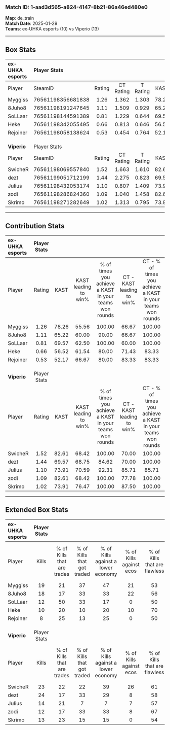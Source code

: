 ### Match ID: 1-aad3d565-a824-4147-8b21-86a46ed480e0  
**Map**: de_train  
**Match Date**: 2025-01-29  
**Teams**: ex-UHKA esports (10) vs Viperio (13)  

---  

## Box Stats  

| **ex-UHKA esports** | Player Stats      |        |           |          |       |      |       |         |        |      |     |
| :- | :- | :-: | :-: | :-: | :-: | :-: | :-: | :-: | :-: | :-: | :-: |
| Player              | SteamID           | Rating | CT Rating | T Rating | KAST  | ADR  | Kills | Assists | Deaths | K/D  | HS% |
| Myggiss             | 76561198356681838 |  1.26  |   1.362   |  1.303   | 78.26 | 95.0 |  19   |    7    |   18   | 1.06 | 52  |
| 8Juho8              | 76561198191247645 |  1.11  |   1.509   |  0.929   | 65.22 | 91.3 |  18   |    4    |   18   | 1.00 | 55  |
| SoLLaar             | 76561198144591389 |  0.81  |   1.229   |  0.644   | 69.57 | 47.5 |  12   |    2    |   16   | 0.75 | 50  |
| Heke                | 76561198342055495 |  0.66  |   0.813   |  0.646   | 56.52 | 60.8 |  10   |    3    |   17   | 0.59 | 20  |
| Rejoiner            | 76561198058138624 |  0.53  |   0.454   |  0.764   | 52.17 | 52.5 |   8   |    3    |   17   | 0.47 | 62  |
|                     |                   |        |           |          |       |      |       |         |        |      |     |
|                     |                   |        |           |          |       |      |       |         |        |      |     |
|                     |                   |        |           |          |       |      |       |         |        |      |     |
| **Viperio**         | Player Stats      |        |           |          |       |      |       |         |        |      |     |
| Player              | SteamID           | Rating | CT Rating | T Rating | KAST  | ADR  | Kills | Assists | Deaths | K/D  | HS% |
| SwicheR             | 76561198069557840 |  1.52  |   1.663   |  1.610   | 82.61 | 87.1 |  23   |    3    |   13   | 1.77 | 52  |
| dezt                | 76561199051712199 |  1.44  |   2.275   |  0.823   | 69.57 | 95.9 |  24   |    3    |   15   | 1.60 | 70  |
| JuIius              | 76561198432053174 |  1.10  |   0.807   |  1.409   | 73.91 | 62.4 |  14   |    6    |   11   | 1.27 | 50  |
| zodi                | 76561198286824360 |  1.09  |   1.040   |  1.458   | 82.61 | 89.7 |  12   |    9    |   15   | 0.80 | 83  |
| Skrimo              | 76561198271282649 |  1.02  |   1.313   |  0.795   | 73.91 | 64.1 |  13   |    6    |   13   | 1.00 | 61  |
---  

## Contribution Stats  

| **ex-UHKA esports** | Player Stats |       |                      |                                                        |                           |                                                             |                          |                                                            |
| :- | :-: | :-: | :-: | :-: | :-: | :-: | :-: | :-: |
| Player              |    Rating    | KAST  | KAST leading to win% | % of times you achieve a KAST in your teams won rounds | CT - KAST leading to win% | CT - % of times you achieve a KAST in your teams won rounds | T - KAST leading to win% | T - % of times you achieve a KAST in your teams won rounds |
| Myggiss             |     1.26     | 78.26 |        55.56         |                         100.00                         |           66.67           |                           100.00                            |          44.44           |                           100.00                           |
| 8Juho8              |     1.11     | 65.22 |        60.00         |                         90.00                          |           66.67           |                           100.00                            |          50.00           |                           75.00                            |
| SoLLaar             |     0.81     | 69.57 |        62.50         |                         100.00                         |           60.00           |                           100.00                            |          66.67           |                           100.00                           |
| Heke                |     0.66     | 56.52 |        61.54         |                         80.00                          |           71.43           |                            83.33                            |          50.00           |                           75.00                            |
| Rejoiner            |     0.53     | 52.17 |        66.67         |                         80.00                          |           83.33           |                            83.33                            |          50.00           |                           75.00                            |
|                     |              |       |                      |                                                        |                           |                                                             |                          |                                                            |
|                     |              |       |                      |                                                        |                           |                                                             |                          |                                                            |
|                     |              |       |                      |                                                        |                           |                                                             |                          |                                                            |
| **Viperio**         | Player Stats |       |                      |                                                        |                           |                                                             |                          |                                                            |
| Player              |    Rating    | KAST  | KAST leading to win% | % of times you achieve a KAST in your teams won rounds | CT - KAST leading to win% | CT - % of times you achieve a KAST in your teams won rounds | T - KAST leading to win% | T - % of times you achieve a KAST in your teams won rounds |
| SwicheR             |     1.52     | 82.61 |        68.42         |                         100.00                         |           70.00           |                           100.00                            |          66.67           |                           100.00                           |
| dezt                |     1.44     | 69.57 |        68.75         |                         84.62                          |           70.00           |                           100.00                            |          66.67           |                           66.67                            |
| JuIius              |     1.10     | 73.91 |        70.59         |                         92.31                          |           85.71           |                            85.71                            |          60.00           |                           100.00                           |
| zodi                |     1.09     | 82.61 |        68.42         |                         100.00                         |           77.78           |                           100.00                            |          60.00           |                           100.00                           |
| Skrimo              |     1.02     | 73.91 |        76.47         |                         100.00                         |           87.50           |                           100.00                            |          66.67           |                           100.00                           |
---  

## Extended Box Stats  

| **ex-UHKA esports** | Player Stats |                            |                            |                                    |                         |                              |                                 |        |                             |                                     |                          |                               |                            |
| :- | :-: | :-: | :-: | :-: | :-: | :-: | :-: | :-: | :-: | :-: | :-: | :-: | :-: |
| Player              |    Kills     | % of Kills that are trades | % of Kills that got traded | % of Kills against a lower economy | % of Kills against ecos | % of Kills that are flawless | % of Kills that are close duels | Deaths | % of Deaths that get traded | % of Deaths against a lower economy | % of Deaths against ecos | % of Deaths that are flawless | % of Deaths that are close |
| Myggiss             |      19      |             21             |             37             |                 47                 |           21            |              53              |                5                |   18   |             17              |                 11                  |            0             |              44               |             6              |
| 8Juho8              |      18      |             17             |             33             |                 33                 |           22            |              56              |                0                |   18   |             28              |                 17                  |            0             |              50               |             0              |
| SoLLaar             |      12      |             50             |             33             |                 17                 |            0            |              50              |               17                |   16   |             38              |                 19                  |            0             |              69               |             0              |
| Heke                |      10      |             20             |             10             |                 20                 |           10            |              70              |                0                |   17   |             18              |                 18                  |            6             |              65               |             12             |
| Rejoiner            |      8       |             25             |             13             |                 25                 |            0            |              50              |                0                |   17   |             18              |                 18                  |            6             |              71               |             12             |
|                     |              |                            |                            |                                    |                         |                              |                                 |        |                             |                                     |                          |                               |                            |
|                     |              |                            |                            |                                    |                         |                              |                                 |        |                             |                                     |                          |                               |                            |
|                     |              |                            |                            |                                    |                         |                              |                                 |        |                             |                                     |                          |                               |                            |
| **Viperio**         | Player Stats |                            |                            |                                    |                         |                              |                                 |        |                             |                                     |                          |                               |                            |
| Player              |    Kills     | % of Kills that are trades | % of Kills that got traded | % of Kills against a lower economy | % of Kills against ecos | % of Kills that are flawless | % of Kills that are close duels | Deaths | % of Deaths that get traded | % of Deaths against a lower economy | % of Deaths against ecos | % of Deaths that are flawless | % of Deaths that are close |
| SwicheR             |      23      |             22             |             22             |                 39                 |           26            |              61              |                9                |   13   |             38              |                  8                  |            0             |              46               |             0              |
| dezt                |      24      |             17             |             33             |                 29                 |            8            |              58              |                4                |   15   |             20              |                 20                  |            7             |              80               |             0              |
| JuIius              |      14      |             21             |             7              |                 7                  |            7            |              57              |                7                |   11   |             18              |                 18                  |            0             |              82               |             0              |
| zodi                |      12      |             17             |             33             |                 33                 |            8            |              67              |                0                |   15   |             47              |                 13                  |            0             |              20               |             20             |
| Skrimo              |      13      |             23             |             15             |                 15                 |            0            |              54              |                8                |   13   |             15              |                 15                  |            0             |              69               |             0              |
